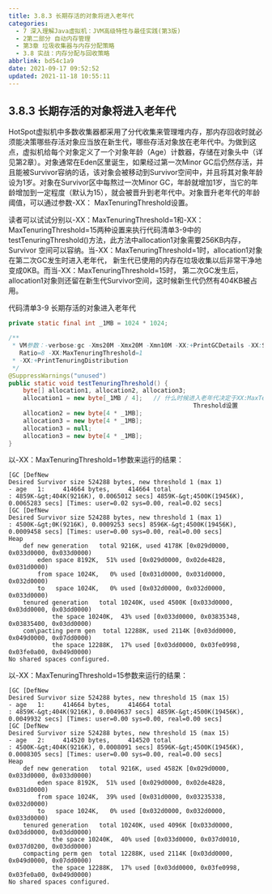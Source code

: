 ```yaml
---
title: 3.8.3 长期存活的对象将进入老年代
categories: 
  - 7 深入理解Java虛拟机：JVM高级特性与最佳实践(第3版)
  - 2第二部分 自动内存管理
  - 第3章 垃圾收集器与内存分配策略
  - 3.8 实战：内存分配与回收策略
abbrlink: bd54c1a9
date: 2021-09-17 09:52:52
updated: 2021-11-18 10:55:11
---
```

## 3.8.3 长期存活的对象将进入老年代
HotSpot虚拟机中多数收集器都采用了分代收集来管理堆内存，那内存回收时就必须能决策哪些存活对象应当放在新生代，哪些存活对象放在老年代中。为做到这点，虚拟机给每个对象定义了一个对象年龄（Age）计数器，存储在对象头中（详见第2章）。对象通常在Eden区里诞生，如果经过第一次Minor GC后仍然存活，并且能被Survivor容纳的话，该对象会被移动到Survivor空间中，并且将其对象年龄设为1岁。对象在Survivor区中每熬过一次Minor GC，年龄就增加1岁，当它的年龄增加到一定程度（默认为15），就会被晋升到老年代中。对象晋升老年代的年龄阈值，可以通过参数-XX： MaxTenuringThreshold设置。

读者可以试试分别以-XX：MaxTenuringThreshold=1和-XX：MaxTenuringThreshold=15两种设置来执行代码清单3-9中的testTenuringThreshold()方法，此方法中allocation1对象需要256KB内存，Survivor 空间可以容纳。当-XX：MaxTenuringThreshold=1时，allocation1对象在第二次GC发生时进入老年代， 新生代已使用的内存在垃圾收集以后非常干净地变成0KB。而当-XX：MaxTenuringThreshold=15时， 第二次GC发生后，allocation1对象则还留在新生代Survivor空间，这时候新生代仍然有404KB被占用。

代码清单3-9 长期存活的对象进入老年代
```java
private static final int _1MB = 1024 * 1024;

/**
 * VM参数：-verbose:gc -Xms20M -Xmx20M -Xmn10M -XX:+PrintGCDetails -XX:Survivor-
   Ratio=8 -XX:MaxTenuringThreshold=1
 * -XX:+PrintTenuringDistribution
 */
@SuppressWarnings("unused")
public static void testTenuringThreshold() {
    byte[] allocation1, allocation2, allocation3;
    allocation1 = new byte[_1MB / 4];   // 什么时候进入老年代决定于XX:MaxTenuring-
                                                   Threshold设置
    allocation2 = new byte[4 * _1MB];
    allocation3 = new byte[4 * _1MB];
    allocation3 = null;
    allocation3 = new byte[4 * _1MB];
}
```
以-XX：MaxTenuringThreshold=1参数来运行的结果：
```
[GC [DefNew
Desired Survivor size 524288 bytes, new threshold 1 (max 1)
- age   1:     414664 bytes,     414664 total
: 4859K-&gt;404K(9216K), 0.0065012 secs] 4859K-&gt;4500K(19456K), 0.0065283 secs] [Times: user=0.02 sys=0.00, real=0.02 secs]
[GC [DefNew
Desired Survivor size 524288 bytes, new threshold 1 (max 1)
: 4500K-&gt;0K(9216K), 0.0009253 secs] 8596K-&gt;4500K(19456K), 0.0009458 secs] [Times: user=0.00 sys=0.00, real=0.00 secs]
Heap
    def new generation   total 9216K, used 4178K [0x029d0000, 0x033d0000, 0x033d0000)
        eden space 8192K,  51% used [0x029d0000, 0x02de4828, 0x031d0000)
        from space 1024K,   0% used [0x031d0000, 0x031d0000, 0x032d0000)
        to   space 1024K,   0% used [0x032d0000, 0x032d0000, 0x033d0000)
    tenured generation   total 10240K, used 4500K [0x033d0000, 0x03dd0000, 0x03dd0000)
            the space 10240K,  43% used [0x033d0000, 0x03835348, 0x03835400, 0x03dd0000)
    com\pacting perm gen  total 12288K, used 2114K [0x03dd0000, 0x049d0000, 0x07dd0000)
            the space 12288K,  17% used [0x03dd0000, 0x03fe0998, 0x03fe0a00, 0x049d0000)
No shared spaces configured.
```
以-XX：MaxTenuringThreshold=15参数来运行的结果：
```
[GC [DefNew
Desired Survivor size 524288 bytes, new threshold 15 (max 15)
- age   1:     414664 bytes,     414664 total
: 4859K-&gt;404K(9216K), 0.0049637 secs] 4859K-&gt;4500K(19456K), 0.0049932 secs] [Times: user=0.00 sys=0.00, real=0.00 secs]
[GC [DefNew
Desired Survivor size 524288 bytes, new threshold 15 (max 15)
- age   2:     414520 bytes,     414520 total
: 4500K-&gt;404K(9216K), 0.0008091 secs] 8596K-&gt;4500K(19456K), 0.0008305 secs] [Times: user=0.00 sys=0.00, real=0.00 secs]
Heap
    def new generation   total 9216K, used 4582K [0x029d0000, 0x033d0000, 0x033d0000)
        eden space 8192K,  51% used [0x029d0000, 0x02de4828, 0x031d0000)
        from space 1024K,  39% used [0x031d0000, 0x03235338, 0x032d0000)
        to   space 1024K,   0% used [0x032d0000, 0x032d0000, 0x033d0000)
    tenured generation   total 10240K, used 4096K [0x033d0000, 0x03dd0000, 0x03dd0000)
            the space 10240K,  40% used [0x033d0000, 0x037d0010, 0x037d0200, 0x03dd0000)
    compacting perm gen  total 12288K, used 2114K [0x03dd0000, 0x049d0000, 0x07dd0000)
            the space 12288K,  17% used [0x03dd0000, 0x03fe0998, 0x03fe0a00, 0x049d0000)
No shared spaces configured.
```
